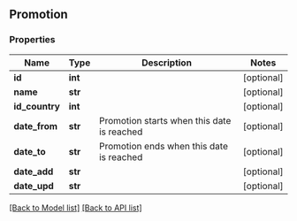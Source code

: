 ## Promotion

### Properties
Name | Type | Description | Notes
------------ | ------------- | ------------- | -------------
**id** | **int** |  | [optional] 
**name** | **str** |  | [optional] 
**id_country** | **int** |  | [optional] 
**date_from** | **str** | Promotion starts when this date is reached | [optional] 
**date_to** | **str** | Promotion ends when this date is reached | [optional] 
**date_add** | **str** |  | [optional] 
**date_upd** | **str** |  | [optional] 

[[Back to Model list]](#documentation-for-models) [[Back to API list]](#documentation-for-api-endpoints)


